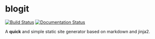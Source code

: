 blogit
======

[![Build Status](https://travis-ci.org/oz123/blogit.svg?branch=master)](https://travis-ci.org/oz123/blogit)
[![Documentation Status](https://readthedocs.org/projects/blogit/badge/?version=latest)](http://blogit.readthedocs.org/en/latest/?badge=latest)

A **quick** and simple static site generator based on markdown and jinja2.
